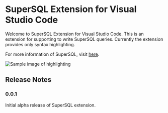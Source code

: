 # SuperSQL Extension for Visual Studio Code

Welcome to SuperSQL Extension for Visual Studio Code. This is an extension for supporting to write SuperSQL queries. Currently the extension provides only syntax highlighting.

For more information of SuperSQL, visit [here](http://ssql.db.ics.keio.ac.jp/).

![Sample image of highlighting](https://www.db.ics.keio.ac.jp/ssql/DEMO/images/screenshot.png)

## Release Notes

### 0.0.1

Initial alpha release of SuperSQL extension.
